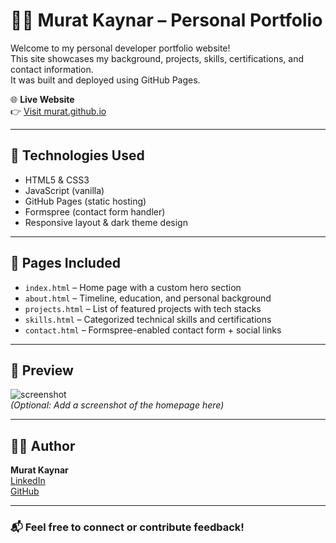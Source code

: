 # 🧑‍💻 Murat Kaynar – Personal Portfolio

Welcome to my personal developer portfolio website!  
This site showcases my background, projects, skills, certifications, and contact information.  
It was built and deployed using GitHub Pages.

🌐 **Live Website**  
👉 [Visit murat.github.io](https://cezeri73.github.io/murat.github.io/)

---

## 🔧 Technologies Used

- HTML5 & CSS3  
- JavaScript (vanilla)  
- GitHub Pages (static hosting)  
- Formspree (contact form handler)  
- Responsive layout & dark theme design  

---

## 📂 Pages Included

- `index.html` – Home page with a custom hero section  
- `about.html` – Timeline, education, and personal background  
- `projects.html` – List of featured projects with tech stacks  
- `skills.html` – Categorized technical skills and certifications  
- `contact.html` – Formspree-enabled contact form + social links  

---

## 📸 Preview

![screenshot](https://user-images.githubusercontent.com/your-image-path.png)  
*(Optional: Add a screenshot of the homepage here)*

---

## 👨‍💼 Author

**Murat Kaynar**  
[LinkedIn](https://www.linkedin.com/in/murat-kaynar-589b1422b/)  
[GitHub](https://github.com/Cezeri73)

---

### 📬 Feel free to connect or contribute feedback!
